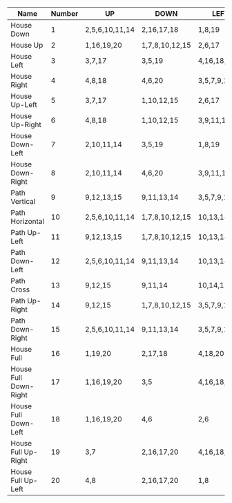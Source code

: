 |Name|Number|UP|DOWN|LEFT|RIGHT|
|----|------|--|----|----|-----|
|House Down|1|2,5,6,10,11,14|2,16,17,18|1,8,19|1,7,20|
|House Up|2|1,16,19,20|1,7,8,10,12,15|2,6,17|2,5,18|
|House Left|3|3,7,17|3,5,19|4,16,18,20|4,6,8,9,11,12|
|House Right|4|4,8,18|4,6,20|3,5,7,9,11,12|3,16,17,19|
|House Up-Left|5|3,7,17|1,10,12,15|2,6,17|4,9,14,15|
|House Up-Right|6|4,8,18|1,10,12,15|3,9,11,12|2,5,18|
|House Down-Left|7|2,10,11,14|3,5,19|1,8,19|4,9,14,15|
|House Down-Right|8|2,10,11,14|4,6,20|3,9,11,12|1,7|
|Path Vertical|9|9,12,13,15|9,11,13,14|3,5,7,9,11,12|4,6,8,9,14,15|
|Path Horizontal|10|2,5,6,10,11,14|1,7,8,10,12,15|10,13,14,15|10,11,12,13|
|Path Up-Left|11|9,12,13,15|1,7,8,10,12,15|10,13,14,15|4,6,8,9,14,15|
|Path Down-Left|12|2,5,6,10,11,14|9,11,13,14|10,13,14,15|4,6,8,9,14,15|
|Path Cross|13|9,12,15|9,11,14|10,14,15|10,11,12|
|Path Up-Right|14|9,12,15|1,7,8,10,12,15|3,5,7,9,11,12|10,11,12,13|
|Path Down-Right|15|2,5,6,10,11,14|9,11,13,14|3,5,7,9,11,12|10,11,12,13|
|House Full|16|1,19,20|2,17,18|4,18,20|3,17,19|
|House Full Down-Right|17|1,16,19,20|3,5|4,16,18,20|2,5|
|House Full Down-Left|18|1,16,19,20|4,6|2,6|3,16,17,19|
|House Full Up-Right|19|3,7|2,16,17,20|4,16,18,20|1,7|
|House Full Up-Left|20|4,8|2,16,17,20|1,8|3,16,17,19|